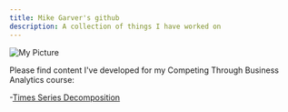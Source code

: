 ```yaml
---
title: Mike Garver's github
description: A collection of things I have worked on
---
```


![My Picture](pics/)

Please find content I've developed for my Competing Through Business Analytics course:

-[Times Series Decomposition](/timeseries/index.md)

